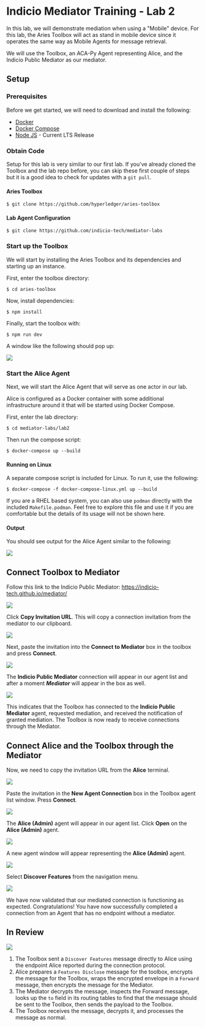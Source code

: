 # Indicio Mediator Training - Lab 2

In this lab, we will demonstrate mediation when using a "Mobile" device. For
this lab, the Aries Toolbox will act as stand in mobile device since it operates
the same way as Mobile Agents for message retrieval.

We will use the Toolbox, an ACA-Py Agent representing Alice, and the Indicio
Public Mediator as our mediator.

## Setup

### Prerequisites
Before we get started, we will need to download and install the following:

- [Docker](https://docs.docker.com/)
- [Docker Compose](https://docs.docker.com/compose/install/)
- [Node JS](https://nodejs.org/en/download/) - Current LTS Release

### Obtain Code

Setup for this lab is very similar to our first lab. If you've already cloned
the Toolbox and the lab repo before, you can skip these first couple of steps
but it is a good idea to check for updates with a `git pull`.

#### Aries Toolbox

```shell
$ git clone https://github.com/hyperledger/aries-toolbox
```

#### Lab Agent Configuration
```shell
$ git clone https://github.com/indicio-tech/mediator-labs
```

### Start up the Toolbox

We will start by installing the Aries Toolbox and its dependencies and starting
up an instance.

First, enter the toolbox directory:
```shell
$ cd aries-toolbox
```

Now, install dependencies:
```shell
$ npm install
```

Finally, start the toolbox with:
```shell
$ npm run dev
```

A window like the following should pop up:

![](images/toolbox-0.png)

### Start the Alice Agent

Next, we will start the Alice Agent that will serve as one actor in our lab.

Alice is configured as a Docker container with some additional infrastructure
around it that will be started using Docker Compose.

First, enter the lab directory:
```shell
$ cd mediator-labs/lab2
```

Then run the compose script:
```shell
$ docker-compose up --build
```

#### Running on Linux

A separate compose script is included for Linux. To run it, use the following:
```shell
$ docker-compose -f docker-compose-linux.yml up --build
```

If you are a RHEL based system, you can also use `podman` directly with the
included `Makefile.podman`. Feel free to explore this file and use it if you are
comfortable but the details of its usage will not be shown here.

#### Output

You should see output for the Alice Agent similar to the following:

![](images/alice-output.png)

## Connect Toolbox to Mediator

Follow this link to the Indicio Public Mediator: https://indicio-tech.github.io/mediator/

![](images/indicio-public-mediator.png)

Click **Copy Invitation URL**. This will copy a connection invitation from the
mediator to our clipboard.

![](images/mediator-copy.png)

Next, paste the invitation into the **Connect to Mediator** box in the toolbox
and press **Connect**.

![](images/toolbox-mediator-invite.png)

The **Indicio Public Mediator** connection will appear in our agent list and
after a moment **_Mediator_** will appear in the box as well.

![](images/toolbox-mediator-connected.png)

This indicates that the Toolbox has connected to the **Indicio Public Mediator**
agent, requested mediation, and received the notification of granted mediation.
The Toolbox is now ready to receive connections through the Mediator.

## Connect Alice and the Toolbox through the Mediator

Now, we need to copy the invitation URL from the **Alice** terminal.

![](images/alice-copy-invite.png)

Paste the invitation in the **New Agent Connection** box in the Toolbox agent
list window. Press **Connect**.

![](images/toolbox-alice-invite.png)

The **Alice (Admin)** agent will appear in our agent list. Click **Open** on the
**Alice (Admin)** agent.

![](images/toolbox-alice-open.png)

A new agent window will appear representing the **Alice (Admin)** agent.

![](images/alice-open.png)

Select **Discover Features** from the navigation menu.

![](images/alice-discover-features.png)

We have now validated that our mediated connection is functioning as expected.
Congratulations! You have now successfully completed a connection from an Agent
that has no endpoint without a mediator.

## In Review

![](images/toolbox-alice-mediator-flow.svg)

1. The Toolbox sent a `Discover Features` message directly to Alice using the
   endpoint Alice reported during the connection protocol.
2. Alice prepares a `Features Disclose` message for the toolbox, encrypts the
   message for the Toolbox, wraps the encrypted envelope in a `Forward` message,
   then encrypts the message for the Mediator.
3. The Mediator decrypts the message, inspects the Forward message, looks up the
   `to` field in its routing tables to find that the message should be sent to
   the Toolbox, then sends the payload to the Toolbox.
4. The Toolbox receives the message, decrypts it, and processes the message as
   normal.
